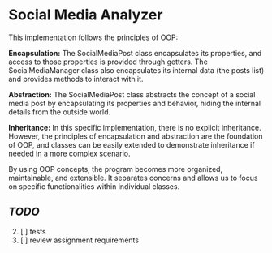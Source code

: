 # Social Media Analyzer
This implementation follows the principles of OOP:

**Encapsulation:** 
The SocialMediaPost class encapsulates its properties, and access to those properties is provided through getters. The SocialMediaManager class also encapsulates its internal data (the posts list) and provides methods to interact with it.

**Abstraction:**
The SocialMediaPost class abstracts the concept of a social media post by encapsulating its properties and behavior, hiding the internal details from the outside world.

**Inheritance:** 
In this specific implementation, there is no explicit inheritance. However, the principles of encapsulation and abstraction are the foundation of OOP, and classes can be easily extended to demonstrate inheritance if needed in a more complex scenario.

By using OOP concepts, the program becomes more organized, maintainable, and extensible. It separates concerns and allows us to focus on specific functionalities within individual classes.



## _TODO_
2. [ ] tests
6. [ ] review assignment requirements
